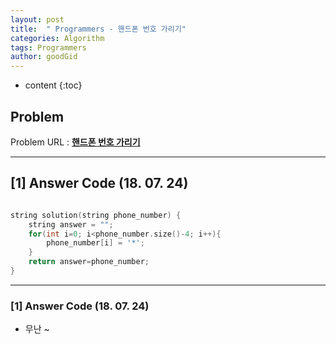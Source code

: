 ```yaml
---
layout: post
title:  " Programmers - 핸드폰 번호 가리기"
categories: Algorithm
tags: Programmers
author: goodGid
---
```

* content
{:toc}


## Problem 
Problem URL : **[핸드폰 번호 가리기](https://programmers.co.kr/learn/courses/30/lessons/12948)**

---

## [1] Answer Code (18. 07. 24)

``` cpp

string solution(string phone_number) {
    string answer = "";
    for(int i=0; i<phone_number.size()-4; i++){
        phone_number[i] = '*';
    }
    return answer=phone_number;
}

```

---

### [1] Answer Code (18. 07. 24)

* 무난 ~
